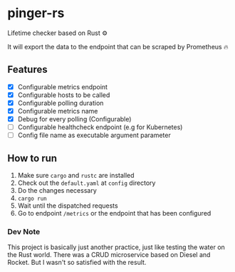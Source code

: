 # pinger-rs
Lifetime checker based on Rust :gear:

It will export the data to the endpoint that can be scraped by Prometheus :fire:

## Features
- [x] Configurable metrics endpoint
- [x] Configurable hosts to be called
- [x] Configurable polling duration
- [x] Configurable metrics name
- [x] Debug for every polling (Configurable)
- [ ] Configurable healthcheck endpoint (e.g for Kubernetes)
- [ ] Config file name as executable argument parameter

## How to run
1. Make sure `cargo` and `rustc` are installed
2. Check out the `default.yaml` at `config` directory
3. Do the changes necessary
4. `cargo run`
5. Wait until the dispatched requests
6. Go to endpoint `/metrics` or the endpoint that has been configured

### Dev Note
This project is basically just another practice, just like testing the water on the Rust world.
There was a CRUD microservice based on Diesel and Rocket. But I wasn't so satisfied with the result.